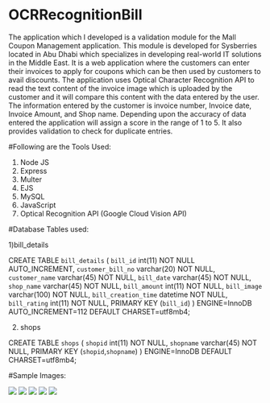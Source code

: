 # OCRRecognitionBill

The application which I developed is a validation module for the Mall Coupon Management application. This module is developed for Sysberries located in Abu Dhabi which specializes in developing real-world IT solutions in the Middle East. It is a web application where the customers can enter their invoices to apply for coupons which can be then used by customers to avail discounts. The application uses Optical Character Recognition API to read the text content of the invoice image which is uploaded by the customer and it will compare this content with the data entered by the user. The information entered by the customer is invoice number, Invoice date, Invoice Amount, and Shop name. Depending upon the accuracy of data entered the application will assign a score in the range of 1 to 5. It also provides validation to check for duplicate entries.

#Following are the Tools Used:

1.	Node JS
2.	Express 
3.	Multer
4.	EJS
5.	MySQL
6.	JavaScript
7.	Optical Recognition API (Google Cloud Vision API)

#Database Tables used:

1)bill_details

CREATE TABLE `bill_details` (
  `bill_id` int(11) NOT NULL AUTO_INCREMENT,
  `customer_bill_no` varchar(20) NOT NULL,
  `customer_name` varchar(45) NOT NULL,
  `bill_date` varchar(45) NOT NULL,
  `shop_name` varchar(45) NOT NULL,
  `bill_amount` int(11) NOT NULL,
  `bill_image` varchar(100) NOT NULL,
  `bill_creation_time` datetime NOT NULL,
  `bill_rating` int(11) NOT NULL,
  PRIMARY KEY (`bill_id`)
) ENGINE=InnoDB AUTO_INCREMENT=112 DEFAULT CHARSET=utf8mb4;

2) shops


CREATE TABLE `shops` (
  `shopid` int(11) NOT NULL,
  `shopname` varchar(45) NOT NULL,
  PRIMARY KEY (`shopid`,`shopname`)
) ENGINE=InnoDB DEFAULT CHARSET=utf8mb4;

#Sample Images:

<img src="https://user-images.githubusercontent.com/51241236/103434618-19caf180-4c2a-11eb-953a-c94193e94e0e.png" >
<img src="https://user-images.githubusercontent.com/51241236/103434592-ae811f80-4c29-11eb-8af0-acda699ac18c.png" >
<img src="https://user-images.githubusercontent.com/51241236/103434596-b9d44b00-4c29-11eb-8e95-fa4a0ac38036.png" >
<img src="https://user-images.githubusercontent.com/51241236/103434600-c2c51c80-4c29-11eb-8150-a4000fdf811f.png" >
<img src="https://user-images.githubusercontent.com/51241236/103434623-2a7b6780-4c2a-11eb-8112-1a80d7351fac.png" >


